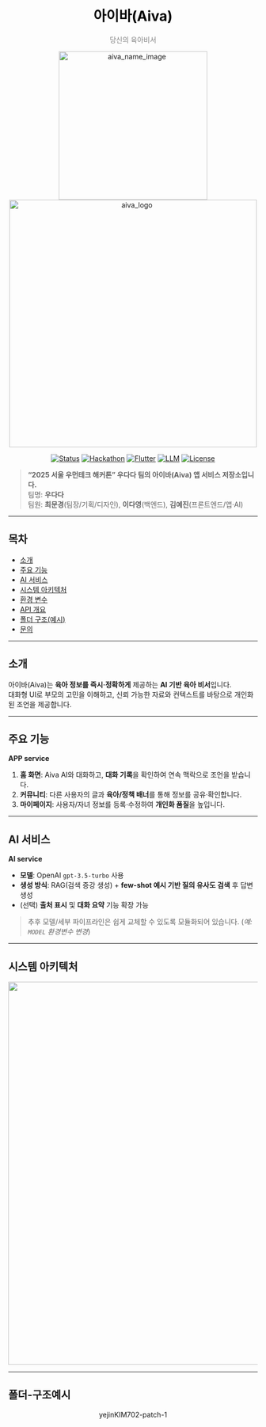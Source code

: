 <h1 align="center" style="color:black; font-weight:bold;">
  아이바(Aiva)
</h1>

<p align="center" style="color:gray; font-size:14px;">
  당신의 육아비서
</p>


<p align="center">
  <img width="300" height="300" alt="aiva_name_image" src="https://github.com/user-attachments/assets/a3886fda-f091-42ae-94ac-6cbcdf98f89f" />
  <img width="500" height="500" alt="aiva_logo" src="https://github.com/user-attachments/assets/74de9561-abea-4c44-8c40-6f35fb7a5fc9" />
</p>

<p align="center">
  <a href="#"><img alt="Status" src="https://img.shields.io/badge/status-alpha-blue"></a>
  <a href="#"><img alt="Hackathon" src="https://img.shields.io/badge/2025%20Seoul%20WomenTech-우다다-ff69b4"></a>
  <a href="#"><img alt="Flutter" src="https://img.shields.io/badge/app-Flutter-informational"></a>
  <a href="#"><img alt="LLM" src="https://img.shields.io/badge/LLM-OpenAI%20gpt--3.5--turbo-6C63FF"></a>
  <a href="#"><img alt="License" src="https://img.shields.io/badge/license-TBD-lightgrey"></a>
</p>

> **“2025 서울 우먼테크 해커톤” 우다다 팀의 아이바(Aiva) 앱 서비스 저장소입니다.**  
> 팀명: **우다다**  
> 팀원: **최문경**(팀장/기획/디자인), **이다영**(백엔드), **김예진**(프론트엔드/앱·AI)

---

## 목차
- [소개](#소개)
- [주요 기능](#주요-기능)
- [AI 서비스](#ai-서비스)
- [시스템 아키텍처](#시스템-아키텍처)
- [환경 변수](#환경-변수)
- [API 개요](#api-개요)
- [폴더 구조(예시)](#폴더-구조예시)
- [문의](#문의)

---

## 소개
아이바(Aiva)는 **육아 정보를 즉시·정확하게** 제공하는 **AI 기반 육아 비서**입니다.  
대화형 UI로 부모의 고민을 이해하고, 신뢰 가능한 자료와 컨텍스트를 바탕으로 개인화된 조언을 제공합니다.

---

## 주요 기능
**APP service**
1. **홈 화면**: Aiva AI와 대화하고, **대화 기록**을 확인하여 연속 맥락으로 조언을 받습니다.  
2. **커뮤니티**: 다른 사용자의 글과 **육아/정책 배너**를 통해 정보를 공유·확인합니다.  
3. **마이페이지**: 사용자/자녀 정보를 등록·수정하여 **개인화 품질**을 높입니다.

---

## AI 서비스
**AI service**
- **모델**: OpenAI `gpt-3.5-turbo` 사용  
- **생성 방식**: RAG(검색 증강 생성) + **few-shot 예시 기반 질의 유사도 검색** 후 답변 생성  
- (선택) **출처 표시** 및 **대화 요약** 기능 확장 가능

> 추후 모델/세부 파이프라인은 쉽게 교체할 수 있도록 모듈화되어 있습니다. (*예: `MODEL` 환경변수 변경*)

---

## 시스템 아키텍처

<p align="center">
  <img width="2525" height="774" alt="aiva server architecture drawio" src="https://github.com/user-attachments/assets/45ac2b1a-7e93-45b3-ad5a-e95c4f089062" />
</p>

---

## 폴더-구조예시

<p align="center">
  yejinKIM702-patch-1
</p>
